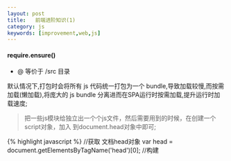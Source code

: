 ```yaml
---
layout: post
title:   前端进阶知识(1)
category: js
keywords: [improvement,web,js]
---
```


#### require.ensure()

* @ 等价于 /src 目录

默认情况下,打包时会将所有 js 代码统一打包为一个 bundle,导致加载较慢,而按需加载(懒加载),将庞大的 js bundle 分离进而在SPA运行时按需加载,提升运行时加载速度;  

> 把一些js模块给独立出一个个js文件，然后需要用到的时候，在创建一个script对象，加入
到document.head对象中即可;

{% highlight javascript %} 
  //获取 文档head对象
  var head = document.getElementsByTagName('head')[0];
  //构建 <script>
  var script = document.createElement('script');
  //设置src属性
  script.async = true;
  script.src = "http://map.baidu.com/.js"
  //加入到head对象中
  head.appendChild(script);

{% endhighlight %}


利用 webpack 的Code Splitting将代码分割为 Chunk;通过在代码编写时介入后期的代码编译分片过程;

{% highlight javascript %} 

// 利用 webpack 进行代码分片  
require.ensure([],
function(require){
    require('@/js/a)
},
chunkName
)
//a.js 文件被打包为单独的 chunk 文件,当指定了 chunkName 时则带有该名称标识;

// 当 require 多个文件,则将多个文件打包合并,如下 a/b/c 合并  
require.ensure([],
function(require){
    require('@/js/a)
    require('@/js/b)
    require('@/js/c)
},
chunkName
)

// webpack include 预加载 (懒执行)
// 也就是指定ensure所依赖的其他模块代码
require.ensure([],
function(require){
     require.include('@/js/a');//js 代码加载
     require('@/js/a')  // js 代码引入执行
},
chunkName
)

{% endhighlight %}

[Code Splitting 按需加载](http://www.alloyteam.com/2016/02/code-split-by-routes/)

[webpack代码分离 ensure 看了还不懂，你打我](https://cnodejs.org/topic/586823335eac96bb04d3e305)


#### Webpack 





#### JS 内存管理  



[JavaScript 内存机制](https://juejin.im/post/5b10ba336fb9a01e66164346)

